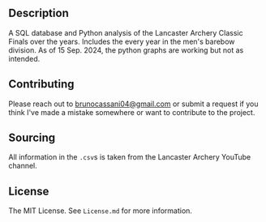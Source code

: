 ## Description

A SQL database and Python analysis of the Lancaster Archery Classic Finals over the years. Includes the every year in the men's barebow division. As of 15 Sep. 2024, the python graphs are working but not as intended.

## Contributing

Please reach out to [brunocassani04@gmail.com](mailto:brunocassani04@gmail.com) or submit a request if you think I've made a mistake somewhere or want to contribute to the project.

## Sourcing

All information in the `.csv`s is taken from the Lancaster Archery YouTube channel.

## License
The MIT License. See `License.md` for more information.
